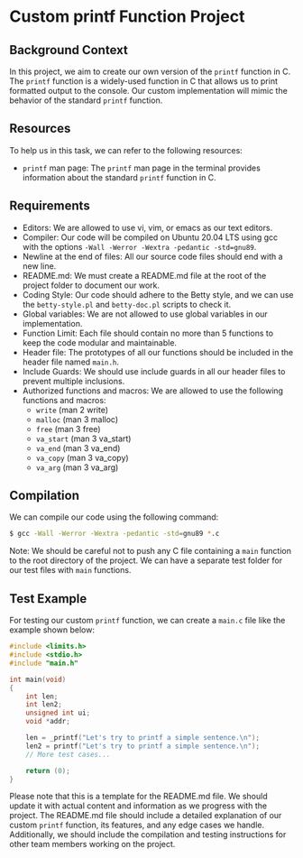 # Custom printf Function Project

## Background Context
In this project, we aim to create our own version of the `printf` function in C. The `printf` function is a widely-used function in C that allows us to print formatted output to the console. Our custom implementation will mimic the behavior of the standard `printf` function.

## Resources
To help us in this task, we can refer to the following resources:
- `printf` man page: The `printf` man page in the terminal provides information about the standard `printf` function in C.

## Requirements
- Editors: We are allowed to use vi, vim, or emacs as our text editors.
- Compiler: Our code will be compiled on Ubuntu 20.04 LTS using gcc with the options `-Wall -Werror -Wextra -pedantic -std=gnu89`.
- Newline at the end of files: All our source code files should end with a new line.
- README.md: We must create a README.md file at the root of the project folder to document our work.
- Coding Style: Our code should adhere to the Betty style, and we can use the `betty-style.pl` and `betty-doc.pl` scripts to check it.
- Global variables: We are not allowed to use global variables in our implementation.
- Function Limit: Each file should contain no more than 5 functions to keep the code modular and maintainable.
- Header file: The prototypes of all our functions should be included in the header file named `main.h`.
- Include Guards: We should use include guards in all our header files to prevent multiple inclusions.
- Authorized functions and macros: We are allowed to use the following functions and macros:
    - `write` (man 2 write)
    - `malloc` (man 3 malloc)
    - `free` (man 3 free)
    - `va_start` (man 3 va_start)
    - `va_end` (man 3 va_end)
    - `va_copy` (man 3 va_copy)
    - `va_arg` (man 3 va_arg)

## Compilation
We can compile our code using the following command:
```bash
$ gcc -Wall -Werror -Wextra -pedantic -std=gnu89 *.c
```
Note: We should be careful not to push any C file containing a `main` function to the root directory of the project. We can have a separate test folder for our test files with `main` functions.

## Test Example
For testing our custom `printf` function, we can create a `main.c` file like the example shown below:
```c
#include <limits.h>
#include <stdio.h>
#include "main.h"

int main(void)
{
    int len;
    int len2;
    unsigned int ui;
    void *addr;

    len = _printf("Let's try to printf a simple sentence.\n");
    len2 = printf("Let's try to printf a simple sentence.\n");
    // More test cases...

    return (0);
}
```

Please note that this is a template for the README.md file. We should update it with actual content and information as we progress with the project. The README.md file should include a detailed explanation of our custom `printf` function, its features, and any edge cases we handle. Additionally, we should include the compilation and testing instructions for other team members working on the project.